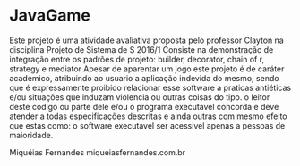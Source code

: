 # JavaGame

Este projeto é uma atividade avaliativa proposta pelo professor Clayton na disciplina Projeto de Sistema de S 2016/1
Consiste na demonstração de integração entre os padrões de projeto: builder, decorator, chain of r, strategy e mediator
Apesar de aparentar um jogo este projeto é de caráter academico, atribuindo ao usuario a aplicação indevida do mesmo,
sendo que é expressamente proibido relacionar esse software a praticas antiéticas e/ou situações que induzam
violencia ou outras coisas do tipo. o leitor deste codigo ou parte dele  e/ou o programa executavel concorda e deve atender
a todas especificações descritas e ainda outras com mesmo efeito que estas como: o software executavel ser acessivel apenas a
pessoas de maioridade.

Miquéias Fernandes
miqueiasfernandes.com.br
